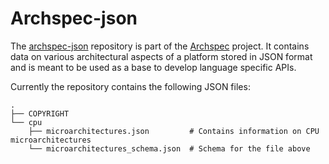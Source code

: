 # Archspec-json

The [archspec-json](https://github.com/archspec/archspec-json) repository is part of the
[Archspec](https://github.com/archspec) project. It contains data on various architectural
aspects of a platform stored in JSON format and is meant to be used as a base to develop
language specific APIs.

Currently the repository contains the following JSON files:
```console
.
├── COPYRIGHT
└── cpu
    ├── microarchitectures.json         # Contains information on CPU microarchitectures
    └── microarchitectures_schema.json  # Schema for the file above
```